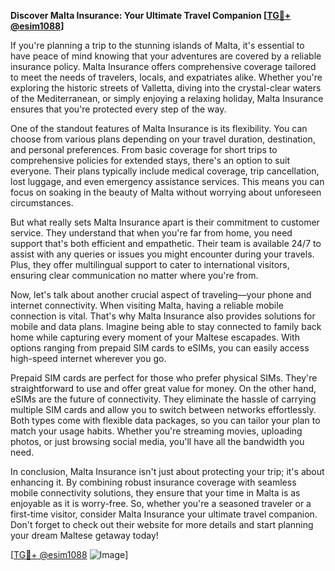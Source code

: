 **Discover Malta Insurance: Your Ultimate Travel Companion [[TG💪+ @esim1088](https://t.me/s/esim1088)]**

If you're planning a trip to the stunning islands of Malta, it's essential to have peace of mind knowing that your adventures are covered by a reliable insurance policy. Malta Insurance offers comprehensive coverage tailored to meet the needs of travelers, locals, and expatriates alike. Whether you're exploring the historic streets of Valletta, diving into the crystal-clear waters of the Mediterranean, or simply enjoying a relaxing holiday, Malta Insurance ensures that you're protected every step of the way.

One of the standout features of Malta Insurance is its flexibility. You can choose from various plans depending on your travel duration, destination, and personal preferences. From basic coverage for short trips to comprehensive policies for extended stays, there's an option to suit everyone. Their plans typically include medical coverage, trip cancellation, lost luggage, and even emergency assistance services. This means you can focus on soaking in the beauty of Malta without worrying about unforeseen circumstances.

But what really sets Malta Insurance apart is their commitment to customer service. They understand that when you're far from home, you need support that's both efficient and empathetic. Their team is available 24/7 to assist with any queries or issues you might encounter during your travels. Plus, they offer multilingual support to cater to international visitors, ensuring clear communication no matter where you're from.

Now, let's talk about another crucial aspect of traveling—your phone and internet connectivity. When visiting Malta, having a reliable mobile connection is vital. That's why Malta Insurance also provides solutions for mobile and data plans. Imagine being able to stay connected to family back home while capturing every moment of your Maltese escapades. With options ranging from prepaid SIM cards to eSIMs, you can easily access high-speed internet wherever you go.

Prepaid SIM cards are perfect for those who prefer physical SIMs. They're straightforward to use and offer great value for money. On the other hand, eSIMs are the future of connectivity. They eliminate the hassle of carrying multiple SIM cards and allow you to switch between networks effortlessly. Both types come with flexible data packages, so you can tailor your plan to match your usage habits. Whether you're streaming movies, uploading photos, or just browsing social media, you'll have all the bandwidth you need.

In conclusion, Malta Insurance isn't just about protecting your trip; it's about enhancing it. By combining robust insurance coverage with seamless mobile connectivity solutions, they ensure that your time in Malta is as enjoyable as it is worry-free. So, whether you're a seasoned traveler or a first-time visitor, consider Malta Insurance your ultimate travel companion. Don't forget to check out their website for more details and start planning your dream Maltese getaway today!

[[TG💪+ @esim1088](https://t.me/s/esim1088) ![Image](https://i.postimg.cc/Y0z9fWf4/image.png)]